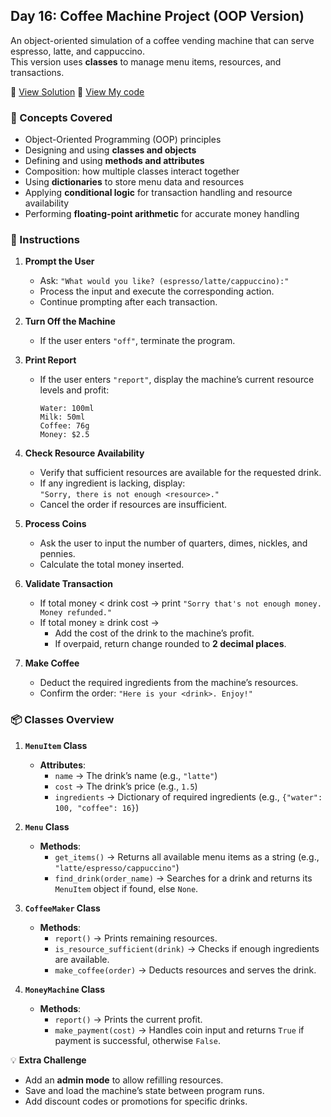 ## Day 16: Coffee Machine Project (OOP Version)  
An object-oriented simulation of a coffee vending machine that can serve espresso, latte, and cappuccino.  
This version uses **classes** to manage menu items, resources, and transactions.

📄 [View Solution](solution.py) 📄 [View My code](d16.py)  

### 🧠 Concepts Covered
- Object-Oriented Programming (OOP) principles  
- Designing and using **classes and objects**  
- Defining and using **methods and attributes**  
- Composition: how multiple classes interact together  
- Using **dictionaries** to store menu data and resources  
- Applying **conditional logic** for transaction handling and resource availability  
- Performing **floating-point arithmetic** for accurate money handling  

### 📝 Instructions
1. **Prompt the User**  
   - Ask: `"What would you like? (espresso/latte/cappuccino):"`  
   - Process the input and execute the corresponding action.  
   - Continue prompting after each transaction.  

2. **Turn Off the Machine**  
   - If the user enters `"off"`, terminate the program.  

3. **Print Report**  
   - If the user enters `"report"`, display the machine’s current resource levels and profit:  
     ```
     Water: 100ml  
     Milk: 50ml  
     Coffee: 76g  
     Money: $2.5
     ```

4. **Check Resource Availability**  
   - Verify that sufficient resources are available for the requested drink.  
   - If any ingredient is lacking, display:  
     `"Sorry, there is not enough <resource>."`  
   - Cancel the order if resources are insufficient.  

5. **Process Coins**  
   - Ask the user to input the number of quarters, dimes, nickles, and pennies.  
   - Calculate the total money inserted.  

6. **Validate Transaction**  
   - If total money < drink cost → print `"Sorry that's not enough money. Money refunded."`  
   - If total money ≥ drink cost →  
     - Add the cost of the drink to the machine’s profit.  
     - If overpaid, return change rounded to **2 decimal places**.  

7. **Make Coffee**  
   - Deduct the required ingredients from the machine’s resources.  
   - Confirm the order: `"Here is your <drink>. Enjoy!"`  

### 📦 Classes Overview
1. **`MenuItem` Class**  
   - **Attributes**:  
     - `name` → The drink’s name (e.g., `"latte"`)  
     - `cost` → The drink’s price (e.g., `1.5`)  
     - `ingredients` → Dictionary of required ingredients (e.g., `{"water": 100, "coffee": 16}`)  

2. **`Menu` Class**  
   - **Methods**:  
     - `get_items()` → Returns all available menu items as a string (e.g., `"latte/espresso/cappuccino"`)  
     - `find_drink(order_name)` → Searches for a drink and returns its `MenuItem` object if found, else `None`.  

3. **`CoffeeMaker` Class**  
   - **Methods**:  
     - `report()` → Prints remaining resources.  
     - `is_resource_sufficient(drink)` → Checks if enough ingredients are available.  
     - `make_coffee(order)` → Deducts resources and serves the drink.  

4. **`MoneyMachine` Class**  
   - **Methods**:  
     - `report()` → Prints the current profit.  
     - `make_payment(cost)` → Handles coin input and returns `True` if payment is successful, otherwise `False`.  

💡 **Extra Challenge**  
- Add an **admin mode** to allow refilling resources.  
- Save and load the machine’s state between program runs.  
- Add discount codes or promotions for specific drinks.  
